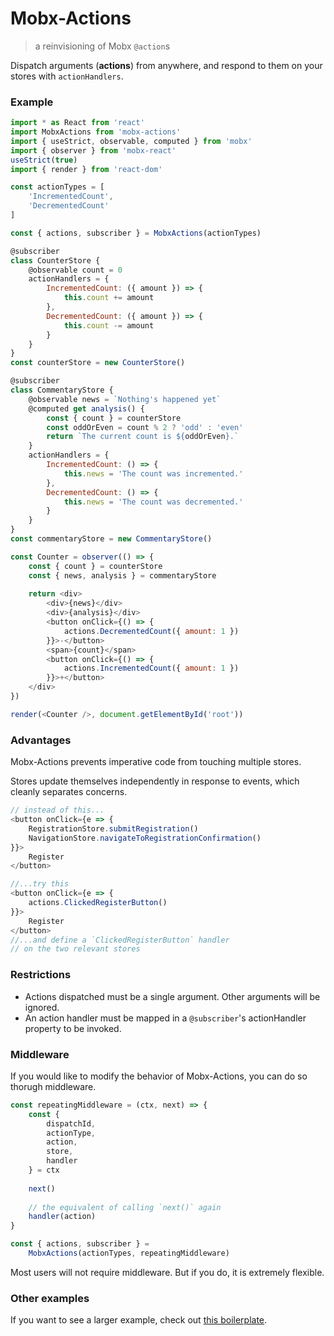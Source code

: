 # Mobx-Actions

> a reinvisioning of Mobx `@action`s

Dispatch arguments (**actions**) from anywhere, and respond to them on your stores with `actionHandlers`.

### Example

```js
import * as React from 'react'
import MobxActions from 'mobx-actions'
import { useStrict, observable, computed } from 'mobx'
import { observer } from 'mobx-react'
useStrict(true)
import { render } from 'react-dom'

const actionTypes = [
    'IncrementedCount',
    'DecrementedCount'
]

const { actions, subscriber } = MobxActions(actionTypes)

@subscriber
class CounterStore {
    @observable count = 0
    actionHandlers = {
        IncrementedCount: ({ amount }) => {
            this.count += amount
        },
        DecrementedCount: ({ amount }) => {
            this.count -= amount
        }
    }
}
const counterStore = new CounterStore()

@subscriber
class CommentaryStore {
    @observable news = `Nothing's happened yet`
    @computed get analysis() {
        const { count } = counterStore
        const oddOrEven = count % 2 ? 'odd' : 'even'
        return `The current count is ${oddOrEven}.`
    }
    actionHandlers = {
        IncrementedCount: () => {
            this.news = 'The count was incremented.'
        },
        DecrementedCount: () => {
            this.news = 'The count was decremented.'
        }
    }
}
const commentaryStore = new CommentaryStore()

const Counter = observer(() => {
    const { count } = counterStore
    const { news, analysis } = commentaryStore
    
    return <div>
        <div>{news}</div>
        <div>{analysis}</div>
        <button onClick={() => {
            actions.DecrementedCount({ amount: 1 })
        }}>-</button>
        <span>{count}</span>
        <button onClick={() => {
            actions.IncrementedCount({ amount: 1 })
        }}>+</button>
    </div>
})

render(<Counter />, document.getElementById('root'))
```

### Advantages

Mobx-Actions prevents imperative code from touching multiple stores.

Stores update themselves independently in response to events, which cleanly separates concerns.

```js
// instead of this...
<button onClick={e => {
    RegistrationStore.submitRegistration()
    NavigationStore.navigateToRegistrationConfirmation()
}}>
    Register
</button>

//...try this
<button onClick={e => {
    actions.ClickedRegisterButton()
}}>
    Register
</button>
//...and define a `ClickedRegisterButton` handler
// on the two relevant stores
```

### Restrictions

- Actions dispatched must be a single argument. Other arguments will be ignored.
- An action handler must be mapped in a `@subscriber`'s actionHandler property to be invoked.

### Middleware

If you would like to modify the behavior of Mobx-Actions, you can do so thorugh middleware.

```js
const repeatingMiddleware = (ctx, next) => {
    const {
        dispatchId,
        actionType,
        action,
        store,
        handler
    } = ctx
    
    next()
    
    // the equivalent of calling `next()` again
    handler(action)
}

const { actions, subscriber } = 
    MobxActions(actionTypes, repeatingMiddleware)
```

Most users will not require middleware. But if you do, it is extremely flexible.

### Other examples

If you want to see a larger example, check out [this boilerplate](https://github.com/8balloon/frontend-boilerplate).
